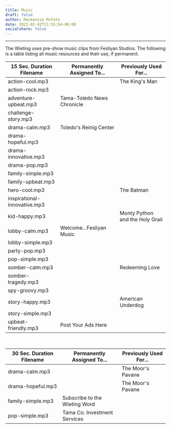 ```yaml
---
title: Music
draft: false
author: Mackenzie McFate
date: 2022-02-02T11:55:54-06:00
socialshare: false
---
```


<hr/>

The Wieting uses pre-show music clips from Fesliyan Studios.  The following is a table listing all music resources and their use, if permanent.  


| 15 Sec. Duration Filename | Permanently Assigned To... | Previously Used For... |  
| ------------------------- | -------------------------- | ---------------------- |  
| action-cool.mp3 |  | The King's Man |  
| action-rock.mp3 |  |  |  
| adventure-upbeat.mp3 | Tama-Toledo News Chronicle |  |  
| challenge-story.mp3 |  |  |  
| drama-calm.mp3 | Toledo's Reinig Center |  |  
| drama-hopeful.mp3 |  |  |  
| drama-innovative.mp3 |  |  |  
| drama-pop.mp3 |  |  |  
| family-simple.mp3 |  |  |  
| family-upbeat.mp3 |  |  |  
| hero-cool.mp3 |  | The Batman |  
| inspirational-innovative.mp3 |  |  |  
| kid-happy.mp3 |  | Monty Python and the Holy Grail |  
| lobby-calm.mp3 | Welcome...Fesliyan Music |  |  
| lobby-simple.mp3 |  |  |  
| party-pop.mp3 |  |  |  
| pop-simple.mp3 |  |  |  
| somber-calm.mp3 |  | Redeeming Love |  
| somber-tragedy.mp3 |  |  |  
| spy-groovy.mp3 |  |  |  
| story-happy.mp3 |  | American Underdog |  
| story-simple.mp3 |  |  |  
| upbeat-friendly.mp3 | Post Your Ads Here |  |  

&nbsp;

| 30 Sec. Duration Filename | Permanently Assigned To... | Previously Used For... |  
| ------------------------- | -------------------------- | ---------------------- |  
| drama-calm.mp3 | | The Moor's Pavane |  
| drama-hopeful.mp3 | | The Moor's Pavane |  
| family-simple.mp3 | Subscribe to the Wieting Word | |  
| pop-simple.mp3 | Tama Co. Investment Services | |  
